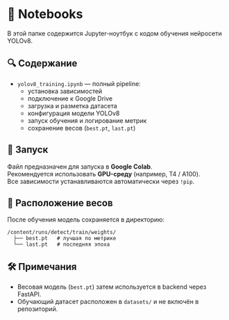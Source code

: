 # 📓 Notebooks

В этой папке содержится Jupyter-ноутбук с кодом обучения нейросети YOLOv8.

## 🔍 Содержание

- `yolov8_training.ipynb` — полный pipeline:
  - установка зависимостей
  - подключение к Google Drive
  - загрузка и разметка датасета
  - конфигурация модели YOLOv8
  - запуск обучения и логирование метрик
  - сохранение весов (`best.pt`, `last.pt`)

## 🚀 Запуск

Файл предназначен для запуска в **Google Colab**.  
Рекомендуется использовать **GPU-среду** (например, T4 / A100).  
Все зависимости устанавливаются автоматически через `!pip`.

## 📁 Расположение весов

После обучения модель сохраняется в директорию:

```
/content/runs/detect/train/weights/
  ├── best.pt   # лучшая по метрике
  └── last.pt   # последняя эпоха
```

## 🛠 Примечания

- Весовая модель (`best.pt`) затем используется в backend через FastAPI.
- Обучающий датасет расположен в `datasets/` и не включён в репозиторий.